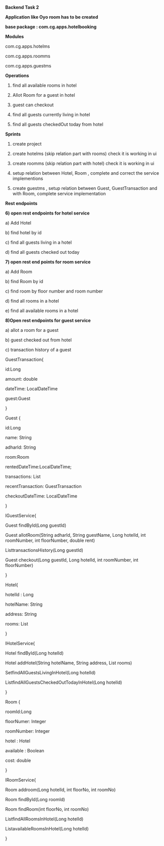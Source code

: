 **Backend Task 2** 

**Application like Oyo room has to be created**

**base package : com.cg.apps.hotelbooking**

**Modules**

com.cg.apps.hotelms
         
com.cg.apps.roomms
               
 com.cg.apps.guestms     


**Operations**
1) find all available rooms in hotel

2) Allot Room for a guest in hotel

3) guest can checkout

4) find all guests currently living in hotel

5) find all guests checkedOut today from hotel



**Sprints**


1) create project

2) create hotelms (skip relation part with rooms) check it is working in ui

3) create roomms (skip relation part with hotel) check it is working in ui

4) setup relation between Hotel, Room , complete and correct the service implementions

5) create guestms , setup relation between Guest, GuestTransaction and with Room, complete service implementation

**Rest endpoints**

**6) open rest endpoints for hotel service**

a) Add Hotel 

b) find hotel by id 

c) find all guests living in a hotel 

d) find all guests checked out today

**7) open rest end points for room service**

a) Add Room

b) find Room by id

c) find room by floor number and room number

d) find all rooms in a hotel

e) find all available rooms in a hotel

**8)Open rest endpoints for guest service**

a) allot a room for a guest

b) guest checked out from hotel 

c) transaction history of a guest
 
 GuestTransaction{

id:Long

amount: double

dateTime: LocalDateTime

guest:Guest

}


Guest {

id:Long

name: String

adharId: String

room:Room

rentedDateTime:LocalDateTime;

transactions: List<GuestTransaction>

recentTransaction: GuestTransaction

checkoutDateTime: LocalDateTime

}



IGuestService{

Guest findById(Long guestId)

Guest allotRoom(String adharId, String guestName, Long hotelId, int roomNumber, int floorNumber, double rent)

List<GuestTransaction>transactionsHistory(Long guestId)

Guest checkout(Long guestId, Long hotelId, int roomNumber, int floorNumber)

}


Hotel{

hotelId : Long

hotelName: String

address: String 

rooms: List<Room>

}

IHotelService{

Hotel findById(Long hotelId)

Hotel addHotel(String hotelName, String address, List<Room> rooms)

Set<Guest>findAllGuestsLivingInHotel(Long hotelId)

List<Guest>findAllGuestsCheckedOutTodayInHotel(Long hotelId)

}


Room {

roomId:Long

floorNumer: Integer

roomNumber: Integer

hotel : Hotel

available : Boolean

cost: double

}


IRoomService{

Room addroom(Long hotelId, int floorNo, int roomNo) 

Room findById(Long roomId)

Room findRoom(int floorNo, int roomNo)

List<Room>findAllRoomsInHotel(Long hotelId)

List<Room>availableRoomsInHotel(Long hotelId)

}

 
     

